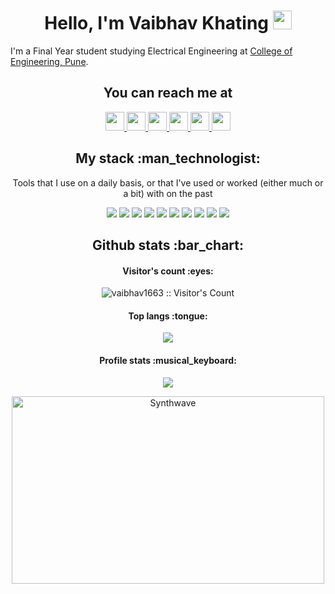 	
<h1 align="center">Hello, I'm Vaibhav Khating <img src="https://raw.githubusercontent.com/MartinHeinz/MartinHeinz/master/wave.gif" width="30px"></h1>

I'm a Final Year student studying Electrical Engineering at <a href="https://www.coep.org.in/"> College of Engineering, Pune</a>. 
</h3>

<h2 align="center">You can reach me at </h2>
<p align="center">
  <a href="https://vaibhav1663.github.io/">
    <img src="https://cdn-icons-png.flaticon.com/512/3178/3178285.png" height="30" width="30">
  </a>
  <a href="https://www.linkedin.com/in/vaibhav-khating-6b7940203/">
    <img src="https://www.vectorlogo.zone/logos/linkedin/linkedin-icon.svg" height="30" width="30">
  </a>
  <a href="https://www.instagram.com/vaibhavkhating/">
    <img src="https://www.vectorlogo.zone/logos/instagram/instagram-icon.svg" height="30" width="30">
  </a>
  <a href="https://gitlab.com/vaibhavkhating">
    <img src="https://iconape.com/wp-content/files/jf/122399/svg/LeetCode_logo_white_no_text.svg" height="30" width="30">
  </a>
  <a href="https://gitlab.com/vaibhavkhating">
    <img src="https://www.vectorlogo.zone/logos/gitlab/gitlab-icon.svg" height="30" width="30">
  </a>
  <a href="mailto:vaibhavkhating@gmail.com">
    <img src="https://www.vectorlogo.zone/logos/gmail/gmail-icon.svg" height="30" width="30">
  </a>

</p>
<h2 align="center">My stack :man_technologist:</h2>
<p align="center">Tools that I use on a daily basis, or that I've used or worked (either much or a bit) with on the past</p>
<p align="center">
	<img src="https://img.shields.io/badge/node.js%20-%2343853D.svg?&style=for-the-badge&logo=node.js&logoColor=white"/>
	<img src="https://img.shields.io/badge/javascript%20-%23323330.svg?&style=for-the-badge&logo=javascript&logoColor=%23F7DF1E"/>
	<img src="https://img.shields.io/badge/typescript%20-%23007ACC.svg?&style=for-the-badge&logo=typescript&logoColor=white"/>
	<img src="https://img.shields.io/badge/html5%20-%23E34F26.svg?&style=for-the-badge&logo=html5&logoColor=white"/>
	<img src="https://img.shields.io/badge/css3%20-%231572B6.svg?&style=for-the-badge&logo=css3&logoColor=white"/>
	<img src="https://img.shields.io/badge/python%20-%2314354C.svg?&style=for-the-badge&logo=python&logoColor=white"/>
	<img src="https://img.shields.io/badge/c%20-%2300599C.svg?&style=for-the-badge&logo=c&logoColor=white"/>
	<img src="https://img.shields.io/badge/c++%20-%2300599C.svg?&style=for-the-badge&logo=c%2B%2B&ogoColor=white"/>
	<img src="https://img.shields.io/badge/c%23%20-%23239120.svg?&style=for-the-badge&logo=c-sharp&logoColor=white"/>
	<img src="https://img.shields.io/badge/java-%23ED8B00.svg?&style=for-the-badge&logo=java&logoColor=white"/>
</p>
<h2 align="center">Github stats :bar_chart:</h2>
<h4 align="center">Visitor's count :eyes:</h4>
<p align="center"><img src="https://profile-counter.glitch.me/{vaibhav1663}/count.svg" alt="vaibhav1663 :: Visitor's Count" /></p>
<h4 align="center">Top langs :tongue:</h4>
<p align="center"><img src="https://github-readme-stats.vercel.app/api/top-langs/?username=vaibhav1663&count_private=true&langs_count=10&theme=tokyonight&layout=compact" /></p>
<h4 align="center">Profile stats :musical_keyboard:</h4>
<p align="center"><img src="https://github-readme-stats.vercel.app/api?username=vaibhav1663&count_private=true&show_icons=true&theme=synthwave" /></p>
<p align="center"><img src="https://thumbs.gfycat.com/GoodnaturedFondGaur-size_restricted.gif" alt="Synthwave" height="300" width="500"></p>

